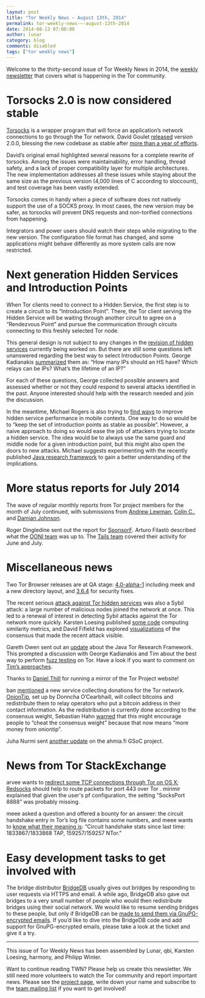```yaml
---
layout: post
title: "Tor Weekly News — August 13th, 2014"
permalink: tor-weekly-news-—-august-13th-2014
date: 2014-08-13 07:00:00
author: lunar
category: blog
comments: disabled
tags: ["tor weekly news"]
---
```


Welcome to the thirty-second issue of Tor Weekly News in 2014, the [weekly newsletter](https://lists.torproject.org/cgi-bin/mailman/listinfo/tor-news) that covers what is happening in the Tor community.

Torsocks 2.0 is now considered stable
=====================================

[Torsocks](https://gitweb.torproject.org/torsocks.git/blob/HEAD:/README.md) is a wrapper program that will force an application’s network connections to go through the Tor network. David Goulet [released](https://lists.torproject.org/pipermail/tor-dev/2014-August/007330.html) version 2.0.0, blessing the new codebase as stable after [more than a year of efforts](https://lists.torproject.org/pipermail/tor-dev/2013-June/004959.html).

David’s original email highlighted several reasons for a complete rewrite of torsocks. Among the issues were maintainability, error handling, thread safety, and a lack of proper compatibility layer for multiple architectures. The new implementation addresses all these issues while staying about the same size as the previous version (4,000 lines of C according to sloccount), and test coverage has been vastly extended.

Torsocks comes in handy when a piece of software does not natively support the use of a SOCKS proxy. In most cases, the new version may be safer, as torsocks will prevent DNS requests and non-torified connections from happening.

Integrators and power users should watch their steps while migrating to the new version. The configuration file format has changed, and some applications might behave differently as more system calls are now restricted.

Next generation Hidden Services and Introduction Points
=======================================================

When Tor clients need to connect to a Hidden Service, the first step is to create a circuit to its “Introduction Point”. There, the Tor client serving the Hidden Service will be waiting through another circuit to agree on a “Rendezvous Point” and pursue the communication through circuits connecting to this freshly selected Tor node.

This general design is not subject to any changes in the [revision of hidden services](https://gitweb.torproject.org/torspec.git/blob/HEAD:/proposals/224-rend-spec-ng.txt) currently being worked on. But there are still some questions left unanswered regarding the best way to select Introduction Points. George Kadianakis [summarized](https://lists.torproject.org/pipermail/tor-dev/2014-August/007335.html) them as: “How many IPs should an HS have? Which relays can be IPs? What’s the lifetime of an IP?”

For each of these questions, George collected possible answers and assessed whether or not they could respond to several attacks identified in the past. Anyone interested should help with the research needed and join the discussion.

In the meantime, Michael Rogers is also trying to [find ways](https://fulpool.org/pipermail/hidden-services/2014-August/000019.html) to improve hidden service performance in mobile contexts. One way to do so would be to “keep the set of introduction points as stable as possible”. However, a naive approach to doing so would ease the job of attackers trying to locate a hidden service. The idea would be to always use the same guard and middle node for a given introduction point, but this might also open the doors to new attacks. Michael suggests experimenting with the recently published [Java research framework](https://github.com/drgowen/tor-research-framework) to gain a better understanding of the implications.

More status reports for July 2014
=================================

The wave of regular monthly reports from Tor project members for the month of July continued, with submissions from [Andrew Lewman](https://lists.torproject.org/pipermail/tor-reports/2014-August/000615.html), [Colin C.](https://lists.torproject.org/pipermail/tor-reports/2014-August/000616.html), and [Damian Johnson](https://lists.torproject.org/pipermail/tor-reports/2014-August/000617.html).

Roger Dingledine sent out the report for [SponsorF](https://lists.torproject.org/pipermail/tor-reports/2014-August/000619.html). Arturo Filastò described what the [OONI team](https://lists.torproject.org/pipermail/tor-reports/2014-August/000621.html) was up to. The [Tails team](https://tails.boum.org/news/report_2014_06-07/) covered their activity for June and July.

Miscellaneous news
==================

Two Tor Browser releases are at QA stage: [4.0-alpha-1](https://lists.torproject.org/pipermail/tor-qa/2014-August/000436.html) including meek and a new directory layout, and [3.6.4](https://lists.torproject.org/pipermail/tor-qa/2014-August/000439.html) for security fixes.

The recent serious [attack against Tor hidden services](https://blog.torproject.org/blog/tor-security-advisory-relay-early-traffic-confirmation-attack) was also a Sybil attack: a large number of malicious nodes joined the network at once. This led to a renewal of interest in detecting Sybil attacks against the Tor network more quickly. Karsten Loesing published [some code](https://github.com/kloesing/SAD) computing similarity metrics, and David Fifield has explored [visualizations](https://bugs.torproject.org/12813) of the consensus that made the recent attack visible.

Gareth Owen sent out an [update](https://lists.torproject.org/pipermail/tor-dev/2014-August/007328.html) about the Java Tor Research Framework. This prompted a discussion with George Kadianakis and Tim about the best way to perform [fuzz testing](https://en.wikipedia.org/wiki/Fuzz_testing) on Tor. Have a look if you want to comment on [Tim’s approaches](https://lists.torproject.org/pipermail/tor-dev/2014-August/007334.html).

Thanks to [Daniel Thill](https://lists.torproject.org/pipermail/tor-mirrors/2014-August/000651.html) for running a mirror of the Tor Project website!

ban [mentioned](https://lists.torproject.org/pipermail/tor-relays/2014-August/005073.html) a new service collecting donations for the Tor network. [OnionTip](https://oniontip.com/), set up by Donncha O’Cearbhaill, will collect bitcoins and redistribute them to relay operators who put a bitcoin address in their contact information. As the redistribution is currently done according to the consensus weight, Sebastian Hahn [warned](https://lists.torproject.org/pipermail/tor-relays/2014-August/005077.html) that this might encourage people to “cheat the consensus weight” because that now means “more money from oniontip”.

Juha Nurmi sent [another update](https://lists.torproject.org/pipermail/tor-reports/2014-August/000620.html) on the ahmia.fi GSoC project.

News from Tor StackExchange
===========================

arvee wants to [redirect some TCP connections through Tor on OS X](https://tor.stackexchange.com/q/3802/88); [Redsocks](http://darkk.net.ru/redsocks/) should help to route packets for port 443 over Tor . mirimir explained that given the user's pf configuration, the setting “SocksPort 8888” was probably missing.

meee asked a question and offered a bounty for an answer: the circuit handshake entry in Tor’s log file contains some numbers, and meee wants to [know what their meaning is](https://tor.stackexchange.com/q/3213/88): “Circuit handshake stats since last time: 1833867/1833868 TAP, 159257/159257 NTor.”

Easy development tasks to get involved with
===========================================

The bridge distributor [BridgeDB](https://bridges.torproject.org/) usually gives out bridges by responding to user requests via HTTPS and email. A while ago, BridgeDB also gave out bridges to a very small number of people who would then redistribute bridges using their social network. We would like to resume sending bridges to these people, but only if BridgeDB can be [made to send them via GnuPG-encrypted emails](https://bugs.torproject.org/9332). If you’d like to dive into the BridgeDB code and add support for GnuPG-encrypted emails, please take a look at the ticket and give it a try.

* * * * *

This issue of Tor Weekly News has been assembled by Lunar, qbi, Karsten Loesing, harmony, and Philipp Winter.

Want to continue reading TWN? Please help us create this newsletter. We still need more volunteers to watch the Tor community and report important news. Please see the [project page](https://trac.torproject.org/projects/tor/wiki/TorWeeklyNews), write down your name and subscribe to the [team mailing list](https://lists.torproject.org/cgi-bin/mailman/listinfo/news-team) if you want to get involved!
